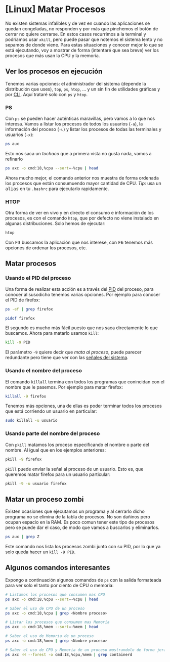 # [Linux] Matar Procesos



No existen sistemas infalibles y de vez en cuando las aplicaciones se quedan congeladas, no responden y por más que pinchemos el botón de cerrar no quiere cerrarse. En estos casos recurrimos a la terminal y podríamos usar `xkill`, pero puede pasar que notemos el sistema lento y no sepamos de donde viene. Para estas situaciones y conocer mejor lo que se está ejecutando, voy a mostrar de forma (intentaré que sea breve) ver los procesos que más usan la CPU y la memoria.

## Ver los procesos en ejecución

Tenemos varias opciones: el administrador del sistema (depende la distribución que uses), `top`, `ps`, `htop`, ... y un sin fin de utilidades gráficas y por [CLI](https://es.wikipedia.org/wiki/Interfaz_de_l%C3%ADnea_de_comandos?oldformat=true). Aquí trataré solo con `ps` y `htop`.

### PS

Con `ps` se pueden hacer auténticas maravillas, pero vamos a lo que nos interesa. Vamos a listar los procesos de todos los usuarios (`-a`), la información del proceso (`-u`) y listar los procesos de todas las terminales y usuarios (`-x`):
```bash
ps aux
```

Esto nos saca un *tochaco* que a primera vista no gusta nada, vamos a refinarlo
```bash
ps axc -o cmd:18,%cpu --sort=-%cpu | head
```

Ahora mucho mejor, el comando anterior nos muestra de forma ordenada los procesos que están consumuendo mayor cantidad de CPU. *Tip*: usa un <tt>alias</tt> en tu `.bashrc` para ejecutarlo rapidamente.


### HTOP

Otra forma de ver en vivo y en directo el consumo e información de los procesos, es con el comando `htop`, que por defecto no viene instalado en algunas distribuciones. Solo hemos de ejecutar:
```bash
htop
```

Con <tt>F3</tt> buscamos la aplicación que nos interese, con <tt>F6</tt> tenemos más opciones de ordenar los procesos, etc.



## Matar procesos

### Usando el PID del proceso

Una forma de realizar esta acción es a través del [PID](https://es.wikipedia.org/wiki/Identificador_de_proceso?oldformat=true) del proceso, para conocer al susodicho tenemos varias opciones. Por ejemplo para conocer el PID de firefox:
```bash
ps -ef | grep firefox

pidof firefox
```

El segundo es mucho más fácil puesto que nos saca directamente lo que buscamos. Ahora para matarlo usamos `kill`:
```bash
kill -9 PID
```

El parámetro `-9` quiere decir que *mata al proceso*, puede parecer redundante pero tiene que ver con las [señales del sistema](https://en.wikipedia.org/wiki/Signal_(IPC)?oldformat=true#Sending_signals). 


### Usando el nombre del proceso

El comando `killall` termina con todos los programas que conincidan con el nombre que le pasemos. Por ejemplo para matar firefox:
```bash
killall -9 firefox
```

Tenemos más opciones, una de ellas es poder terminar todos los procesos que está corriendo un usuario en particular:
```bash
sudo killall -u usuario
```

### Usando parte del nombre del proceso

Con `pkill` matamos los proceso especificando el nombre o parte del nombre. Al igual que en los ejemplos anteriores:
```bash
pkill -9 firefox
```

`pkill` puede enviar la señal al proceso de un usuario. Esto es, que queremos matar firefox para un usuario particular:
```bash
pkill -9 -u usuario firefox
```


## Matar un proceso zombi

Existen ocasiones que ejecutamos un programa y al cerrarlo dicho programa no se elimina de la tabla de procesos. No son dañinos pero ocupan espacio en la RAM. Es poco comun tener este tipo de procesos pero se puede dar el caso, de modo que vamos a buscarlos y eliminarlos.
```bash
ps aux | grep Z
```

Este comando nos lista los procesos zombi junto con su PID, por lo que ya solo queda hacer un `kill -9 PID`.


## Algunos comandos interesantes

Expongo a continuación algunos comandos de `ps` con la salida formateada para ver solo el tanto por ciento de CPU o memoria:
```bash
# Listamos los procesos que consumen mas CPU
ps axc -o cmd:18,%cpu --sort=-%cpu | head

# Saber el uso de CPU de un proceso
ps axc -o cmd:18,%cpu | grep <Nombre proceso>

# Listar los procesos que consumen mas Memoria
ps axc -o cmd:18,%mem --sort=-%mem | head

# Saber el uso de Memoria de un proceso
ps axc -o cmd:18,%mem | grep <Nombre proceso>

# Saber el uso de CPU y Memoria de un proceso mostrandolo de forma jerarquica
ps axc -H --forest -o cmd:18,%cpu,%mem | grep containerd
```



